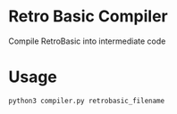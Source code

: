 # Retro Basic Compiler 
Compile RetroBasic into intermediate code
# Usage
`python3 compiler.py retrobasic_filename`
